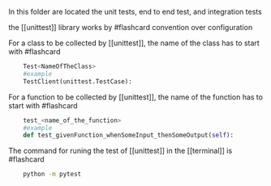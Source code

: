 In this folder are located the unit tests, end to end test, and integration tests

the [[unittest]] library works by #flashcard 
convention over configuration

For a class to be collected by [[unittest]], the name of the class has to start with #flashcard
```py
    Test<NameOfTheClass>
    #example
    TestClient(unittest.TestCase):
```

For a function to be collected by [[unittest]], the name of the function has to start with #flashcard
```py
    test_<name_of_the_function>
    #example
    def test_givenFunction_whenSomeInput_thenSomeOutput(self):
```

The command for runing the test of [[unittest]] in the [[terminal]] is #flashcard
```sh
    python -m pytest
```